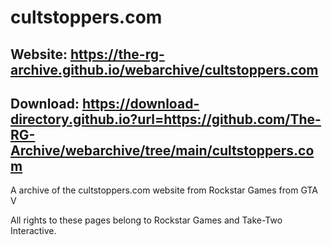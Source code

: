 # cultstoppers.com

## Website: https://the-rg-archive.github.io/webarchive/cultstoppers.com

## Download: https://download-directory.github.io?url=https://github.com/The-RG-Archive/webarchive/tree/main/cultstoppers.com

A archive of the cultstoppers.com website from Rockstar Games from GTA V

All rights to these pages belong to Rockstar Games and Take-Two Interactive.
